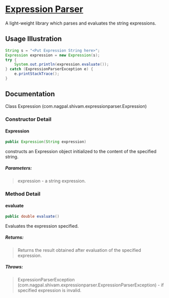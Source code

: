 ﻿# [Expression Parser](https://github.com/ShivamNagpal/ExpressionParser "Git Repository")
A light-weight library which parses and evaluates the string expressions.

## Usage Illustration
``` java
String s = "<Put Expression String here>";
Expression expression = new Expression(s);
try {
    System.out.println(expression.evaluate());
} catch (ExpressionParserException e) {
    e.printStackTrace();
}
```

## Documentation
Class Expression (com.nagpal.shivam.expressionparser.Expression)

### Constructor Detail
#### Expression
``` java
public Expression(String expression)
```
constructs an Expression object initialized to the content of the specified string.
##### Parameters:
> expression - a string expression.

### Method Detail
#### evaluate
``` java
public double evaluate()
```
Evaluates the expression specified.
##### Returns:
> Returns the result obtained after evaluation of the specified expression.
##### Throws:
> ExpressionParserException (com.nagpal.shivam.expressionparser.ExpressionParserException) - if specified expression is invalid.
